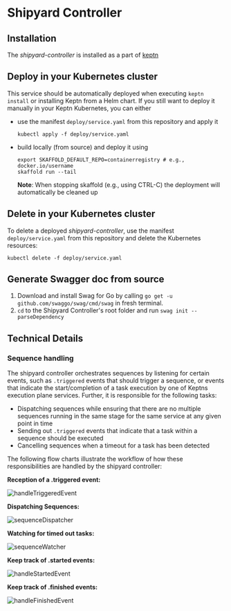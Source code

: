 # Shipyard Controller

## Installation

The *shipyard-controller* is installed as a part of [keptn](https://keptn.sh)

## Deploy in your Kubernetes cluster

This service should be automatically deployed when executing `keptn install` or installing Keptn from a Helm chart. If
you still want to deploy it manually in your Keptn Kubernetes, you can either

* use the manifest `deploy/service.yaml` from this repository and apply it
  ```console
  kubectl apply -f deploy/service.yaml
  ```
* build locally (from source) and deploy it using
  ```console
  export SKAFFOLD_DEFAULT_REPO=containerregistry # e.g., docker.io/username
  skaffold run --tail  
  ```
  **Note**: When stopping skaffold (e.g., using CTRL-C) the deployment will automatically be cleaned up

## Delete in your Kubernetes cluster

To delete a deployed *shipyard-controller*, use the manifest `deploy/service.yaml` from this repository and delete the
Kubernetes resources:

```console
kubectl delete -f deploy/service.yaml
```

## Generate  Swagger doc from source

1. Download and install Swag for Go by calling `go get -u github.com/swaggo/swag/cmd/swag` in fresh terminal.
2. `cd` to the Shipyard Controller's root folder and run `swag init --parseDependency`

## Technical Details

### Sequence handling
The shipyard controller orchestrates sequences by listening for certain events, such as `.triggered` events that should trigger a sequence,
or events that indicate the start/completion of a task execution by one of Keptns execution plane services. Further, it is responsible for the 
following tasks:

- Dispatching sequences while ensuring that there are no multiple sequences running in the same stage for the same service at any given point in time
- Sending out `.triggered` events that indicate that a task within a sequence should be executed
- Cancelling sequences when a timeout for a task has been detected

The following flow charts illustrate the workflow of how these responsibilities are handled by the shipyard controller:

**Reception of a .triggered event:**

![handleTriggeredEvent](assets/handleTriggeredEvent.png?raw=true "handleTriggeredEvent")

**Dispatching Sequences:**

![sequenceDispatcher](assets/sequenceDispatcher.png?raw=true "sequenceDispatcher")

**Watching for timed out tasks:**

![sequenceWatcher](assets/sequenceWatcher.png?raw=true "sequenceWatcher")

**Keep track of .started events:**

![handleStartedEvent](assets/handleStartedEvent.png?raw=true "handleStartedEvent")

**Keep track of .finished events:**

![handleFinishedEvent](assets/handleFinishedEvent.png?raw=true "handleFinishedEvent")
